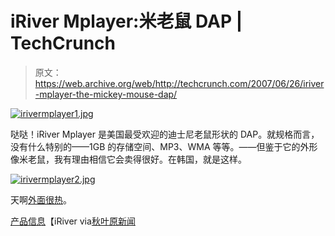 # iRiver Mplayer:米老鼠 DAP | TechCrunch

> 原文：<https://web.archive.org/web/http://techcrunch.com/2007/06/26/iriver-mplayer-the-mickey-mouse-dap/>

[![irivermplayer1.jpg](img/dc78e62c47f1d617fc18ff9af51de4fb.png)](https://web.archive.org/web/20160913133626/http://old.crunchgear.com/wp-content/uploads/irivermplayer1.jpg "irivermplayer1.jpg")

哒哒！iRiver Mplayer 是美国最受欢迎的迪士尼老鼠形状的 DAP。就规格而言，没有什么特别的——1GB 的存储空间、MP3、WMA 等等。——但鉴于它的外形像米老鼠，我有理由相信它会卖得很好。在韩国，就是这样。

[![irivermplayer2.jpg](img/9ad78ef14f05ac423d1376c5502157e5.png)](https://web.archive.org/web/20160913133626/http://old.crunchgear.com/wp-content/uploads/irivermplayer2.jpg "irivermplayer2.jpg")

天啊[外面很热](https://web.archive.org/web/20160913133626/http://www.simpleweather.com/10003)。

[产品信息](https://web.archive.org/web/20160913133626/http://product.iriver.co.kr/p_mplayer_1.asp)【iRiver via[秋叶原新闻](https://web.archive.org/web/20160913133626/http://www.akihabaranews.com/en/news-14217-iRiver%27s+MPLAYER+is+now+available%21%21%21.html)